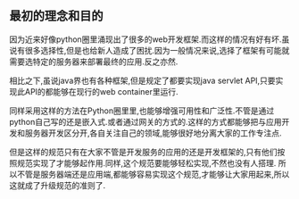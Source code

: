 最初的理念和目的
---
因为近来好像python圈里涌现出了很多的web开发框架.而这样的情况有好有坏.虽说有很多选择性,但是也给新人造成了困扰.因为一般情况来说,选择了框架有可能就需要选特定的服务器来部署最终的应用.反之亦然.

相比之下,虽说java界也有各种框架,但是规定了都要实现java servlet API,只要实现此API的都能够在现行的web container里运行.

同样采用这样的方法在Python圈里里,也能够增强可用性和广泛性.不管是通过python自己写的还是嵌入式.或者通过网关的方式的.这样的方式都能够把与应用开发和服务器开发区分开,各自关注自己的领域,能够很好地分离大家的工作专注点.

但是这样的规范只有在大家不管是开发服务的应用的还是开发框架的,只有他们按照规范实现了才能够起作用.同样,这个规范要能够轻松实现,不然也没有人搭理.
所以不管是服务器端还是应用端,都能够容易实现这个规范,才能够让大家用起来,所以这就成了升级规范的准则了.

